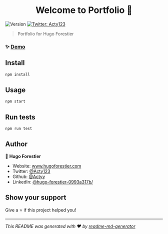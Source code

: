 <h1 align="center">Welcome to Portfolio 👋</h1>
<p>
  <img alt="Version" src="https://img.shields.io/badge/version-0.1.0-blue.svg?cacheSeconds=2592000" />
  <a href="https://twitter.com/Acty123" target="_blank">
    <img alt="Twitter: Acty123" src="https://img.shields.io/twitter/follow/Acty123.svg?style=social" />
  </a>
</p>

> Portfolio for Hugo Forestier

### ✨ [Demo](www.hugoforestier.com)

## Install

```sh
npm install
```

## Usage

```sh
npm start
```

## Run tests

```sh
npm run test
```

## Author

👤 **Hugo Forestier**

* Website: www.hugoforestier.com
* Twitter: [@Acty123](https://twitter.com/Acty123)
* Github: [@Actyy](https://github.com/Actyy)
* LinkedIn: [@hugo-forestier-0993a317b\/](https://linkedin.com/in/hugo-forestier-0993a317b\/)

## Show your support

Give a ⭐️ if this project helped you!

***
_This README was generated with ❤️ by [readme-md-generator](https://github.com/kefranabg/readme-md-generator)_
